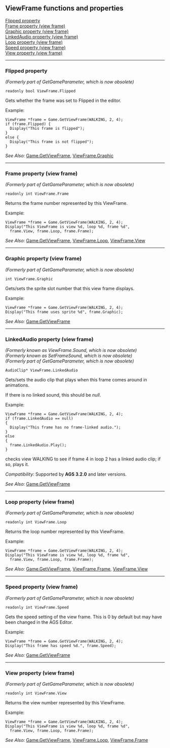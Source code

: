 ViewFrame functions and properties
----------------------------------

[Flipped property](#Flipped)\
[Frame property (view frame)](#Frame)\
[Graphic property (view frame)](#Graphic)\
[LinkedAudio property (view frame)](#LinkedAudio)\
[Loop property (view frame)](#Loop)\
[Speed property (view frame)](#Speed)\
[View property (view frame)](#View)

---

### Flipped property

*(Formerly part of GetGameParameter, which is now obsolete)*

    readonly bool ViewFrame.Flipped

Gets whether the frame was set to Flipped in the editor.

Example:

    ViewFrame *frame = Game.GetViewFrame(WALKING, 2, 4);
    if (frame.Flipped) {
      Display("This frame is flipped");
    }
    else {
      Display("This frame is not flipped");
    }

*See Also:* [Game.GetViewFrame](Game#GetViewFrame),
[ViewFrame.Graphic](ViewFrame#Graphic)

---

### Frame property (view frame)

*(Formerly part of GetGameParameter, which is now obsolete)*

    readonly int ViewFrame.Frame

Returns the frame number represented by this ViewFrame.

Example:

    ViewFrame *frame = Game.GetViewFrame(WALKING, 2, 4);
    Display("This ViewFrame is view %d, loop %d, frame %d",
      frame.View, frame.Loop, frame.Frame);

*See Also:* [Game.GetViewFrame](Game#GetViewFrame),
[ViewFrame.Loop](ViewFrame#Loop),
[ViewFrame.View](ViewFrame#View)

---

### Graphic property (view frame)

*(Formerly part of GetGameParameter, which is now obsolete)*

    int ViewFrame.Graphic

Gets/sets the sprite slot number that this view frame displays.

Example:

    ViewFrame *frame = Game.GetViewFrame(WALKING, 2, 4);
    Display("This frame uses sprite %d", frame.Graphic);

*See Also:* [Game.GetViewFrame](Game#GetViewFrame)

---

### LinkedAudio property (view frame)

*(Formerly known as ViewFrame.Sound, which is now obsolete)*\
*(Formerly known as SetFrameSound, which is now obsolete)*\
*(Formerly part of GetGameParameter, which is now obsolete)*

    AudioClip* ViewFrame.LinkedAudio

Gets/sets the audio clip that plays when this frame comes around in
animations.

If there is no linked sound, this should be *null*.

Example:

    ViewFrame *frame = Game.GetViewFrame(WALKING, 2, 4);
    if (frame.LinkedAudio == null)
    {
      Display("This frame has no frame-linked audio.");
    }
    else
    {
      frame.LinkedAudio.Play();
    }

checks view WALKING to see if frame 4 in loop 2 has a linked audio clip;
if so, plays it.

*Compatibility:* Supported by **AGS 3.2.0** and later versions.

*See Also:* [Game.GetViewFrame](Game#GetViewFrame)

---

### Loop property (view frame)

*(Formerly part of GetGameParameter, which is now obsolete)*

    readonly int ViewFrame.Loop

Returns the loop number represented by this ViewFrame.

Example:

    ViewFrame *frame = Game.GetViewFrame(WALKING, 2, 4);
    Display("This ViewFrame is view %d, loop %d, frame %d",
      frame.View, frame.Loop, frame.Frame);

*See Also:* [Game.GetViewFrame](Game#GetViewFrame),
[ViewFrame.Frame](ViewFrame#Frame),
[ViewFrame.View](ViewFrame#View)

---

### Speed property (view frame)

*(Formerly part of GetGameParameter, which is now obsolete)*

    readonly int ViewFrame.Speed

Gets the speed setting of the view frame. This is 0 by default but may
have been changed in the AGS Editor.

Example:

    ViewFrame *frame = Game.GetViewFrame(WALKING, 2, 4);
    Display("This frame has speed %d.", frame.Speed);

*See Also:* [Game.GetViewFrame](Game#GetViewFrame)

---

### View property (view frame)

*(Formerly part of GetGameParameter, which is now obsolete)*

    readonly int ViewFrame.View

Returns the view number represented by this ViewFrame.

Example:

    ViewFrame *frame = Game.GetViewFrame(WALKING, 2, 4);
    Display("This ViewFrame is view %d, loop %d, frame %d",
      frame.View, frame.Loop, frame.Frame);

*See Also:* [Game.GetViewFrame](Game#GetViewFrame),
[ViewFrame.Loop](ViewFrame#Loop),
[ViewFrame.Frame](ViewFrame#Frame)

